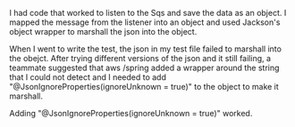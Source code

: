 I had code that worked to listen to the Sqs and save the data as an object.  I mapped the message from the listener into an object and used Jackson's object wrapper to marshall the json into the object.  

When I went to write the test, the json in my test file failed to marshall into the obejct. After trying different versions of the json and it still failing, a teammate suggested that aws /spring added a wrapper around the string that I could not detect and I needed to add "@JsonIgnoreProperties(ignoreUnknown = true)" to the object to make it marshall.

Adding "@JsonIgnoreProperties(ignoreUnknown = true)" worked. 
